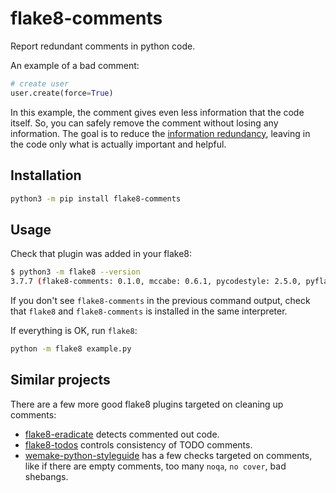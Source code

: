 # flake8-comments

Report redundant comments in python code.

An example of a bad comment:

```python
# create user
user.create(force=True)
```

In this example, the comment gives even less information that the code itself. So, you can safely remove the comment without losing any information. The goal is to reduce the [information redundancy](https://en.wikipedia.org/wiki/Redundancy_(information_theory)), leaving in the code only what is actually important and helpful.

## Installation

```bash
python3 -m pip install flake8-comments
```

## Usage

Check that plugin was added in your flake8:

```bash
$ python3 -m flake8 --version
3.7.7 (flake8-comments: 0.1.0, mccabe: 0.6.1, pycodestyle: 2.5.0, pyflakes: 2.1.1) CPython 3.6.7 on Linux
```

If you don't see `flake8-comments` in the previous command output, check that `flake8` and `flake8-comments` is installed in the same interpreter.

If everything is OK, run `flake8`:

```bash
python -m flake8 example.py
```

## Similar projects

There are a few more good flake8 plugins targeted on cleaning up comments:

+ [flake8-eradicate](https://github.com/wemake-services/flake8-eradicate) detects commented out code.
+ [flake8-todos](https://github.com/orsinium-labs/flake8-todos) controls consistency of TODO comments.
+ [wemake-python-styleguide](https://github.com/wemake-services/wemake-python-styleguide) has a few checks targeted on comments, like if there are empty comments, too many `noqa`, `no cover`, bad shebangs.
